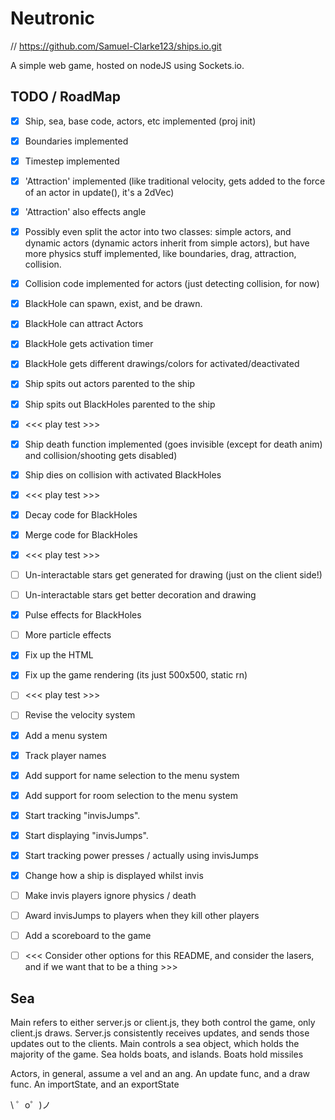# Neutronic

// https://github.com/Samuel-Clarke123/ships.io.git

A simple web game, hosted on nodeJS using Sockets.io.


## TODO / RoadMap

- [x] Ship, sea, base code, actors, etc implemented (proj init)
- [x] Boundaries implemented
- [x] Timestep implemented
- [x] 'Attraction' implemented (like traditional velocity, gets added to the force of an actor in update(), it's a 2dVec)
- [x] 'Attraction' also effects angle
- [x] Possibly even split the actor into two classes: simple actors, and dynamic actors (dynamic actors inherit from simple actors), but have more physics stuff implemented, like boundaries, drag, attraction, collision.
- [x] Collision code implemented for actors (just detecting collision, for now)
- [x] BlackHole can spawn, exist, and be drawn.
- [x] BlackHole can attract Actors
- [x] BlackHole gets activation timer
- [x] BlackHole gets different drawings/colors for activated/deactivated
- [x] Ship spits out actors parented to the ship
- [x] Ship spits out BlackHoles parented to the ship
- [x] <<< play test >>>
- [x] Ship death function implemented (goes invisible (except for death anim) and collision/shooting gets disabled)
- [x] Ship dies on collision with activated BlackHoles
- [x] <<< play test >>>
- [x] Decay code for BlackHoles
- [x] Merge code for BlackHoles
- [x] <<< play test >>>
- [ ] Un-interactable stars get generated for drawing (just on the client side!)
- [ ] Un-interactable stars get better decoration and drawing
- [x] Pulse effects for BlackHoles
- [ ] More particle effects
- [x] Fix up the HTML
- [x] Fix up the game rendering (its just 500x500, static rn)
- [ ] <<< play test >>>
- [ ] Revise the velocity system
- [x] Add a menu system
- [x] Track player names
- [x] Add support for name selection to the menu system
- [x] Add support for room selection to the menu system
- [x] Start tracking "invisJumps".
- [x] Start displaying "invisJumps".
- [x] Start tracking power presses / actually using invisJumps
- [x] Change how a ship is displayed whilst invis
- [ ] Make invis players ignore physics / death
- [ ] Award invisJumps to players when they kill other players
- [ ] Add a scoreboard to the game
- [ ] <<< Consider other options for this README, and consider the lasers, and if we want that to be a thing >>>


## Sea

Main refers to either server.js or client.js, they both control the game, only client.js draws.
Server.js consistently receives updates, and sends those updates out to the clients.
Main controls a sea object, which holds the majority of the game.
Sea holds boats, and islands.
Boats hold missiles

Actors, in general, assume a vel and an ang. An update func, and a draw func. An importState, and an exportState

\ ゜o゜)ノ